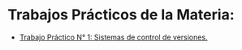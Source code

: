 # Trabajos Prácticos de la Materia:
- [Trabajo Práctico N° 1: Sistemas de control de versiones.](TPN1.md)
